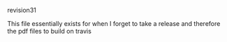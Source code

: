 revision31

This file essentially exists for when I forget to take a release and therefore the pdf files to build on travis
